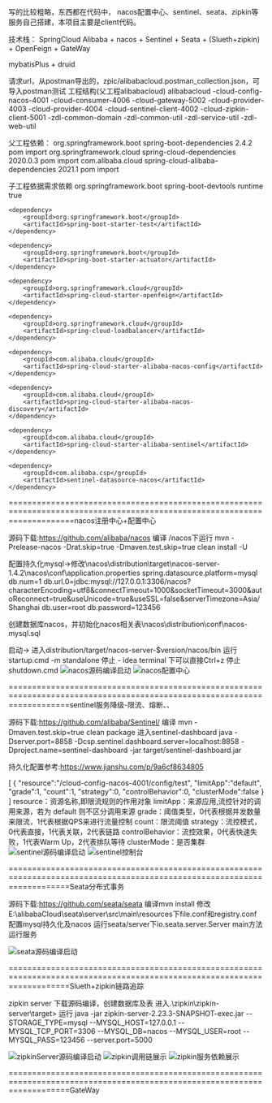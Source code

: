 写的比较粗略，东西都在代码中，
nacos配置中心、sentinel、seata、zipkin等服务自己搭建，本项目主要是client代码。

技术栈：
SpringCloud Alibaba + nacos + Sentinel + Seata + (Slueth+zipkin) + OpenFeign + GateWay

mybatisPlus + druid 

请求url，从postman导出的，zpic/alibabacloud.postman_collection.json，可导入postman测试
工程结构(父工程alibabacloud)
alibabacloud
  -cloud-config-nacos-4001
  -cloud-consumer-4006
  -cloud-gateway-5002
  -cloud-provider-4003
  -cloud-provider-4004
  -cloud-sentinel-client-4002
  -cloud-zipkin-client-5001
  -zdl-common-domain
  -zdl-common-util
  -zdl-service-util
  -zdl-web-util
  
父工程依赖：
<dependency>
    <groupId>org.springframework.boot</groupId>
    <artifactId>spring-boot-dependencies</artifactId>
    <version>2.4.2</version>
    <type>pom</type>
    <scope>import</scope>
</dependency>
<dependency>
    <groupId>org.springframework.cloud</groupId>
    <artifactId>spring-cloud-dependencies</artifactId>
    <version>2020.0.3</version>
    <type>pom</type>
    <scope>import</scope>
</dependency>
<dependency>
    <groupId>com.alibaba.cloud</groupId>
    <artifactId>spring-cloud-alibaba-dependencies</artifactId>
    <version>2021.1</version>
    <type>pom</type>
    <scope>import</scope>
</dependency>

子工程依据需求依赖
    <dependency>
        <groupId>org.springframework.boot</groupId>
        <artifactId>spring-boot-devtools</artifactId>
        <scope>runtime</scope>
        <optional>true</optional>
    </dependency>

    <dependency>
        <groupId>org.springframework.boot</groupId>
        <artifactId>spring-boot-starter-test</artifactId>
    </dependency>

    <dependency>
        <groupId>org.springframework.boot</groupId>
        <artifactId>spring-boot-starter-actuator</artifactId>
    </dependency>

    <dependency>
        <groupId>org.springframework.cloud</groupId>
        <artifactId>spring-cloud-starter-openfeign</artifactId>
    </dependency>

    <dependency>
        <groupId>org.springframework.cloud</groupId>
        <artifactId>spring-cloud-loadbalancer</artifactId>
    </dependency>

    <dependency>
        <groupId>com.alibaba.cloud</groupId>
        <artifactId>spring-cloud-starter-alibaba-nacos-config</artifactId>
    </dependency>

    <dependency>
        <groupId>com.alibaba.cloud</groupId>
        <artifactId>spring-cloud-starter-alibaba-nacos-discovery</artifactId>
    </dependency>

    <dependency>
        <groupId>com.alibaba.cloud</groupId>
        <artifactId>spring-cloud-starter-alibaba-sentinel</artifactId>
    </dependency>

    <dependency>
        <groupId>com.alibaba.csp</groupId>
        <artifactId>sentinel-datasource-nacos</artifactId>
    </dependency>
    
    
==========================================================================================================================nacos注册中心+配置中心

源码下载:https://github.com/alibaba/nacos
编译
/nacos下运行
mvn -Prelease-nacos -Drat.skip=true -Dmaven.test.skip=true clean install -U

配置持久化mysql->修改\nacos\distribution\target\nacos-server-1.4.2\nacos\conf\application.properties
spring.datasource.platform=mysql
db.num=1
db.url.0=jdbc:mysql://127.0.0.1:3306/nacos?characterEncoding=utf8&connectTimeout=1000&socketTimeout=3000&autoReconnect=true&useUnicode=true&useSSL=false&serverTimezone=Asia/Shanghai
db.user=root
db.password=123456

创建数据库nacos，并初始化nacos相关表\nacos\distribution\conf\nacos-mysql.sql

启动->
进入distribution/target/nacos-server-$version/nacos/bin
运行
startup.cmd -m standalone
停止 -  idea terminal 下可以直接Ctrl+z 停止
shutdown.cmd
![nacos源码编译启动](zpic/nocos-resource-build-start.png "nacos源码编译启动")
![nacos配置中心](zpic/nacos-config-register-center.png "nacos配置中心")

=========================================================================================================================sentinel服务降级-限流、熔断、、

源码下载:https://github.com/alibaba/Sentinel/
编译
mvn -Dmaven.test.skip=true clean package
进入sentinel-dashboard
java -Dserver.port=8858 -Dcsp.sentinel.dashboard.server=localhost:8858 -Dproject.name=sentinel-dashboard -jar target/sentinel-dashboard.jar

持久化配置参考:https://www.jianshu.com/p/9a6cf8634805

[
    {
        "resource":"/cloud-config-nacos-4001/config/test",
        "limitApp":"default",
        "grade":1,
        "count":1,
        "strategy":0,
        "controlBehavior":0,
        "clusterMode":false
    }
]
resource：资源名称,即限流规则的作用对象
limitApp：来源应用,流控针对的调用来源，若为 default 则不区分调用来源
grade：阈值类型，0代表根据并发数量来限流，1代表根据QPS来进行流量控制
count：限流阈值
strategy：流控模式，0代表直接，1代表关联，2代表链路
controlBehavior：流控效果，0代表快速失败，1代表Warm Up，2代表排队等待
clusterMode：是否集群
![sentinel源码编译启动](zpic/sentinel-resource-build-start.png "sentinel源码编译启动")
![sentinel控制台](zpic/sentinel-dashboard.png "sentinel控制台")


=========================================================================================================================Seata分布式事务

源码下载:https://github.com/seata/seata
编译mvn install
修改E:\alibabaCloud\seata\server\src\main\resources下file.conf和registry.conf 配置mysql持久化及nacos
运行seata/server下io.seata.server.Server
main方法运行服务

![seata源码编译启动](zpic/seata-resource-build-start.png "seata源码编译启动")



=========================================================================================================================Slueth+zipkin链路追踪

zipkin server
下载源码编译，创建数据库及表
进入.\zipkin\zipkin-server\target>
运行
java -jar zipkin-server-2.23.3-SNAPSHOT-exec.jar --STORAGE_TYPE=mysql --MYSQL_HOST=127.0.0.1 --MYSQL_TCP_PORT=3306 --MYSQL_DB=nacos --MYSQL_USER=root --MYSQL_PASS=123456 --server.port=5000

![zipkinServer源码编译启动](zpic/zipkinServer-resource-build-start.png "zipkinServer源码编译启动")
![zipkin调用链展示](zpic/zipkin-traces1.png "zipkin调用链展示")
![zipkin服务依赖展示](zpic/zipkin-dependency1.png "zipkin服务依赖展示")

=========================================================================================================================GateWay 
